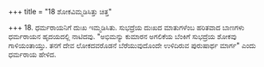 +++
title = "18 ಶೋಕವಿಮ್ಮಡಿಸಿತ್ತು ಚಿತ್ತ"

+++
18. ಧರ್ಮರಾಯನಿಗೆ ದುಃಖ ಇಮ್ಮಡಿಸಿತು. ಸುಭದ್ರೆಯ ದುಃಖದ ಮಾತುಗಳೆಂಬ ಹರಿತವಾದ  ಬಾಣಗಳು ಧರ್ಮರಾಯನ ಹೃದಯದಲ್ಲಿ ನಾಟಿದವು. "ಅಭಿಮನ್ಯು ಕುಮಾರನ ಅಗಲಿಕೆಯ ಬೆಂಕಿಗೆ ಸುಭದ್ರೆಯ ಶೋಕವು ಗಾಳಿಯಂತಾಯ್ತು. ತನಗೆ ದೇವ ಲೋಕದವರೊಡನೆ ಬೆರೆಯುವುದೊಂದೇ ಉಳಿದಿರುವ ಪುರುಷಾರ್ಥ ಮಾರ್ಗ" ಎಂದು ಧರ್ಮರಾಯ ಹೇಳಿದ.